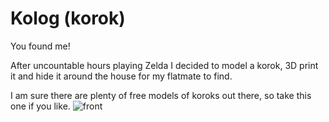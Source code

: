 # Kolog (korok)

You found me!

After uncountable hours playing Zelda I decided to model a korok, 3D print it and hide it around the house for my flatmate to find.

I am sure there are plenty of free models of koroks out there, so take this one if you like.
![front](https://github.com/PhoenixBirdCreations/3Dmodels/assets/55663736/7e7a2e21-414c-471a-8a60-7e2465fdc46d)
